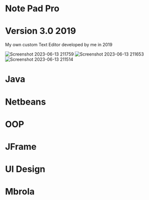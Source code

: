# Note Pad Pro 
# Version 3.0 2019

My own custom Text Editor developed by me in 2019 

![Screenshot 2023-06-13 211759](https://github.com/BanukaKA/Note-Pad-Pro_2019/assets/89307136/2af769d8-1445-47c5-bce2-d923363213fa)
![Screenshot 2023-06-13 211653](https://github.com/BanukaKA/Note-Pad-Pro_2019/assets/89307136/1bf3b070-7630-488e-9818-0bbff0730663)
![Screenshot 2023-06-13 211514](https://github.com/BanukaKA/Note-Pad-Pro_2019/assets/89307136/f3ba38cb-d57a-4928-b30f-c8dc23291060)

# Java
# Netbeans
# OOP
# JFrame
# UI Design
# Mbrola
